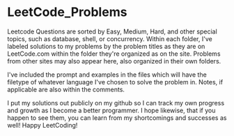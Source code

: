 # LeetCode_Problems

Leetcode Questions are sorted by Easy, Medium, Hard, and other special topics, such as database, shell, or concurrency. Within each folder, I've labeled solutions to my problems by the problem titles as they are on LeetCode.com within the folder they're organized as on the site. Problems from other sites may also appear here, also organized in their own folders.

I've included the prompt and examples in the files which will have the filetype of whatever language I've chosen to solve the problem in. Notes, if applicable are also within the comments.

I put my solutions out publicly on my github so I can track my own progress and growth as I become a better programmer. I hope likewise, that if you happen to see them, you can learn from my shortcomings and successes as well! Happy LeetCoding!
